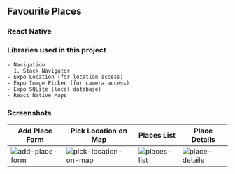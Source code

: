 ## Favourite Places

### React Native

### Libraries used in this project

```
- Navigation
  1. Stack Navigator
- Expo Location (for location access)
- Expo Image Picker (for camera access)
- Expo SQLite (local database)
- React Native Maps
```

### Screenshots
| Add Place Form | Pick Location on Map | Places List | Place Details |
| -------------- | -------------------- | ----------- | ------------- |
| ![add-place-form](https://github.com/mahmad2k/favourite-places/assets/130843154/b83dc72b-ce76-499c-ab36-471db973d3fb) | ![pick-location-on-map](https://github.com/mahmad2k/favourite-places/assets/130843154/5ebe4850-81a6-4017-b848-4cca518685fa) | ![places-list](https://github.com/mahmad2k/favourite-places/assets/130843154/d7eea689-511b-430a-9b5b-f1c7406151d5) | ![place-details](https://github.com/mahmad2k/favourite-places/assets/130843154/935d197c-4062-4025-9218-31c3601eb8c8)
